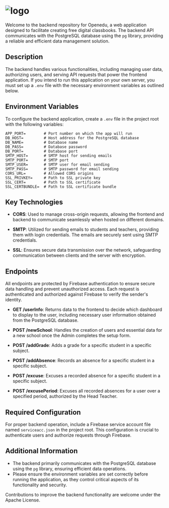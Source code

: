 # ![logo](https://i.imgur.com/s0BaSi3.png)

Welcome to the backend repository for Openedu, a web application designed to facilitate creating free digital classbooks. The backend API communicates with the PostgreSQL database using the `pg` library, providing a reliable and efficient data management solution.

## Description

The backend handles various functionalities, including managing user data, authorizing users, and serving API requests that power the frontend application. If you intend to run this application on your own server, you must set up a `.env` file with the necessary environment variables as outlined below.

## Environment Variables

To configure the backend application, create a `.env` file in the project root with the following variables:

```plaintext
APP_PORT=        # Port number on which the app will run
DB_HOST=         # Host address for the PostgreSQL database
DB_NAME=         # Database name
DB_PASS=         # Database password
DB_PORT=         # Database port
SMTP_HOST=       # SMTP host for sending emails
SMTP_PORT=       # SMTP port
SMTP_USER=       # SMTP user for email sending
SMTP_PASS=       # SMTP password for email sending
CORS_URL=        # Allowed CORS origins
SSL_PRIVKEY=     # Path to SSL private key
SSL_CERT=        # Path to SSL certificate
SSL_CERTBUNDLE=  # Path to SSL certificate bundle
```

## Key Technologies

- **CORS**: Used to manage cross-origin requests, allowing the frontend and backend to communicate seamlessly when hosted on different domains.
  
- **SMTP**: Utilized for sending emails to students and teachers, providing them with login credentials. The emails are securely sent using SMTP credentials.
  
- **SSL**: Ensures secure data transmission over the network, safeguarding communication between clients and the server with encryption.

## Endpoints

All endpoints are protected by Firebase authentication to ensure secure data handling and prevent unauthorized access. Each request is authenticated and authorized against Firebase to verify the sender's identity.

- **GET /userInfo**: Returns data to the frontend to decide which dashboard to display to the user, including necessary user information obtained from the PostgreSQL database.

- **POST /newSchool**: Handles the creation of users and essential data for a new school once the Admin completes the setup form.

- **POST /addGrade**: Adds a grade for a specific student in a specific subject.

- **POST /addAbsence**: Records an absence for a specific student in a specific subject.

- **POST /excuse**: Excuses a recorded absence for a specific student in a specific subject.

- **POST /excusePeriod**: Excuses all recorded absences for a user over a specified period, authorized by the Head Teacher.

## Required Configuration

For proper backend operation, include a Firebase service account file named `serviceacc.json` in the project root. This configuration is crucial to authenticate users and authorize requests through Firebase.
## Additional Information

- The backend primarily communicates with the PostgreSQL database using the `pg` library, ensuring efficient data operations.
- Please ensure the environment variables are set correctly before running the application, as they control critical aspects of its functionality and security.

Contributions to improve the backend functionality are welcome under the Apache License.
